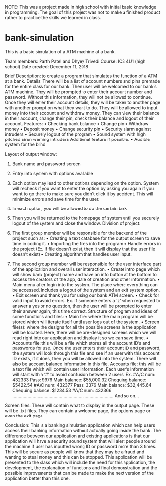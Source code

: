 NOTE: This was a project made in high school with initial basic knowledge in programming. The goal of this project was not to make a finished product rather to practice the skills we learned in class. 
# bank-simulation
This is a basic simulation of a ATM machine at a bank.

Team members: Parth Patel and Dhyey Trivedi
Course: ICS 4U1 (high school)
Date created: December 11, 2018

Brief Description: to create a program that simulates the function of a ATM at a bank. 
Details: There will be a list of account numbers and pins premade for the entire class for our bank. Then user will be welcomed to our bank’s ATM machine. They will be prompted to enter their account number and password. Without this information, they will not be allowed to continue. Once they will enter their account details, they will be taken to another page with another prompt on what they want to do. They will be allowed to input money into their account and withdraw money. They can view their balance in their account, change their pin, check their balance and logout of their account.
Features:
•	Checking bank balance
•	Change pin
•	Withdraw money
•	Deposit money
•	Change security pin
•	Security alarm against intruders
•	Securely logout of the program
•	Sound system with high pitched siren warning intruders
Additional feature if possible:
•	Audible system for the blind

Layout of output window:
1.	Bank name and password screen
2.	Entry into system with options available
3.	Each option may lead to other options depending on the option. System will recheck if you want to enter the option by asking you again if you want to go there to make sure you didn’t click it by accident. This will minimize errors and save time for the user. 
4.	In each option, you will be allowed to do the certain task
5.	Then you will be returned to the homepage of system until you securely logout of the system and close the window.
Division of project:
1.	The first group member will be responsible for the backend of the project such as:
•	Creating a text database for the output screen to save time in coding it.
•	Importing the files into the program
•	Handle errors in the project (Ex. If file doesn’t exist, then it will display that the user file doesn’t exist)
•	Creating algorithm that handles user input.

2.	The second group member will be responsible for the user interface part of the application and overall user interaction.
•	Create intro page which will show bank (project) name and have an info button at the bottom to access the creators of the app, date of creation and other information.
•	Main menu after login into the system. The place where everything can be accessed. Includes a logout of the system and an exit system option. 
•	Exit screen and thank you for using our bank ATM screen.
•	Check for valid input to avoid errors. Ex. If someone enters a ‘z’ when requested to answer a yes or no question, then the user will be prompted to enter their answer again, this time correct.
Structure of program and ideas of some functions and files:
•	Main file: where the main program will be stored which will iterate itself until user logs out of the system.
•	Screen file(s): where the designs for all the possible screens in the application will be located. Here, there will be pre-designed screens which we will read right into our application and display it so we can save time. 
•	Accounts file: this will be a file which stores all the account ID’s and passwords for use. Once the user enters their account ID and password, the system will look through this file and see if an user with this account ID exists, if it does, then you will be allowed into the system. There will also be account balance information in this file. 
Accounts file: this will be a text file which will contain user information. Each user’s information will start with a ‘#’ to avoid confusion between 2 users.
Ex.
#A/C num: 432333
Pass: 9976
Main balance: $55,000.32
Chequing balance: $5422.54
#A/C num: 432377
Pass: 3376
Main balance: $32,445.64
Chequing balance: $1234.53
#A/C num: 432366
………………………………….
………………………………….
And so on…

Screen files: These will contain what to display in the output page. These will be .txt files. They can contain a welcome page, the options page or even the exit page.


Conclusion:
This is a banking simulation application which can help users access their banking information without actually going inside the bank. The difference between our application and existing applications is that our application will have a security sound system that will alert people around the machine if user has inputted wrong ID or password more than 3 times. This will be secure as people will know that they may be a fraud and wanting to steal money and this can be stopped. This application will be presented to the class which will include the need for this application, the development, the explanation of functions and final demonstration and the possible improvements that can be made to make the next version of the application better than this one.


